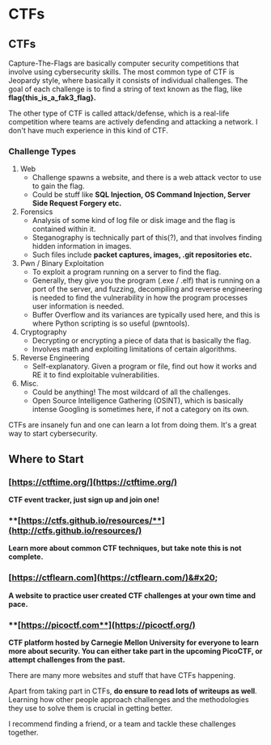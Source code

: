 # CTFs

## CTFs

Capture-The-Flags are basically computer security competitions that involve using cybersecurity skills. The most common type of CTF is Jeopardy style, where basically it consists of individual challenges. The goal of each challenge is to find a string of text known as the flag, like **flag{this\_is\_a\_fak3\_flag}.**&#x20;

The other type of CTF is called attack/defense, which is a real-life competition where teams are actively defending and attacking a network. I don't have much experience in this kind of CTF.

### Challenge Types

1. Web
   * Challenge spawns a website, and there is a web attack vector to use to gain the flag.
   * Could be stuff like **SQL Injection, OS Command Injection, Server Side Request Forgery etc.**
2. Forensics
   * Analysis of some kind of log file or disk image and the flag is contained within it.
   * Steganography is technically part of this(?), and that involves finding hidden information in images.
   * Such files include **packet captures, images, .git repositories etc.**
3. Pwn / Binary Exploitation
   * To exploit a program running on a server to find the flag.
   * Generally, they give you the program (.exe / .elf) that is running on a port of the server, and fuzzing, decompiling and reverse engineering is needed to find the vulnerability in how the program processes user information is needed.&#x20;
   * Buffer Overflow and its variances are typically used here, and this is where Python scripting is so useful (pwntools).&#x20;
4. Cryptography
   * Decrypting or encrypting a piece of data that is basically the flag.
   * Involves math and exploiting limitations of certain algorithms.&#x20;
5. Reverse Engineering
   * Self-explanatory. Given a program or file, find out how it works and RE it to find exploitable vulnerabilities.&#x20;
6. Misc.
   * Could be anything! The most wildcard of all the challenges.&#x20;
   * Open Source Intelligence Gathering (OSINT), which is basically intense Googling is sometimes  here, if not a category on its own.&#x20;

CTFs are insanely fun and one can learn a lot from doing them. It's a great way to start cybersecurity.

## Where to Start

### [https://ctftime.org/](https://ctftime.org/)

**CTF event tracker, just sign up and join one!**

### ****[**https://ctfs.github.io/resources/**](http://ctfs.github.io/resources/)****

**Learn more about common CTF techniques, but take note this is not complete.**

### [https://ctflearn.com](https://ctflearn.com/)&#x20;

**A website to practice user created CTF challenges at your own time and pace.**

### ****[**https://picoctf.com**](https://picoctf.org/)****

**CTF platform hosted by Carnegie Mellon University for everyone to learn more about security. You can either take part in the upcoming PicoCTF, or attempt challenges from the past.**

There are many more websites and stuff that have CTFs happening. &#x20;

Apart from taking part in CTFs, **do ensure to read lots of writeups as well**. Learning how other people approach challenges and the methodologies they use to solve them is crucial in getting better.&#x20;

I recommend finding a friend, or a team and tackle these challenges together.
